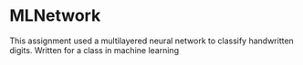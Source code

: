 # MLNetwork
This assignment used a multilayered neural network to classify handwritten digits. Written for a class in machine learning
